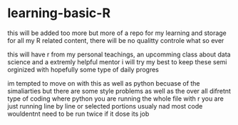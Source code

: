 # learning-basic-R

this will be added too more but more of a repo for my learning and storage for all my R related content, there will be no qualitty controle what so ever 
  
  
this will have r from my personal teachings, an upcomming class about data science and a extremly helpful mentor i will try my best to keep these semi orginized with hopefully some type of daily progres

im tempted to move on with this as well as python becuase of the simaliarties but there are some style problems as well as the over all difretnt type of coding where python you are running the whole file with r you are just running line by line or selected portions usualy nad most code wouldentnt need to be run twice if it dose its job
